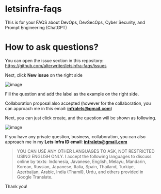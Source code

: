 # letsinfra-faqs
This is for your FAQS about DevOps, DevSecOps, Cyber Security, and Prompt Engineering (ChatGPT)

# How to ask questions?

You can open the issue section in this repository: https://github.com/alterwriter/letsinfra-faqs/issues

Next, click **New issue** on the right side

![image](https://github.com/user-attachments/assets/cf14995f-3fa3-4226-a0e4-5719b2847acf)

Fill the question and add the label as the example on the right side.

Collaboration proposal also accepted (however for the collaboration, you can approach me in this email: **infralets@gmail.com**)

Next, you can just click create, and the question will be shown as following.

![image](https://github.com/user-attachments/assets/42ae963c-86f9-47c6-8519-dd6a522fbf41)

If you have any private question, business, collaboration, you can also approach me in my **Lets Infra ID email**: **infralets@gmail.com**

> YOU CAN USE ANY OTHER LANGUAGES TO ASK, NOT RESTRICTED USING ENGLISH ONLY.
> I accept the following languages to discuss online by texts:
> Indonesia, Javanese, English, Melayu, Mandarin, Korean, Russian, Japanese, Italia, Spain, Thailand, Turkiye, Azerbaijan, Arabic, India (Thamil), Urdu, and others provided in Google Translate.

Thank you!
